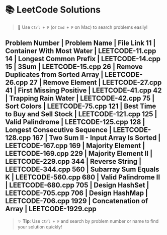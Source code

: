 # 📚 LeetCode Solutions

> 🔎 Use `Ctrl + F` (or `Cmd + F` on Mac) to search problems easily!

Problem Number | Problem Name | File Link
11 | Container With Most Water | LEETCODE-11.cpp
14 | Longest Common Prefix | LEETCODE-14.cpp
15 | 3Sum | LEETCODE-15.cpp
26 | Remove Duplicates from Sorted Array | LEETCODE-26.cpp
27 | Remove Element | LEETCODE-27.cpp
41 | First Missing Positive | LEETCODE-41.cpp
42 | Trapping Rain Water | LEETCODE-42.cpp
75 | Sort Colors | LEETCODE-75.cpp
121 | Best Time to Buy and Sell Stock | LEETCODE-121.cpp
125 | Valid Palindrome | LEETCODE-125.cpp
128 | Longest Consecutive Sequence | LEETCODE-128.cpp
167 | Two Sum II - Input Array Is Sorted | LEETCODE-167.cpp
169 | Majority Element | LEETCODE-169.cpp
229 | Majority Element II | LEETCODE-229.cpp
344 | Reverse String | LEETCODE-344.cpp
560 | Subarray Sum Equals K | LEETCODE-560.cpp
680 | Valid Palindrome II | LEETCODE-680.cpp
705 | Design HashSet | LEETCODE-705.cpp
706 | Design HashMap | LEETCODE-706.cpp
1929 | Concatenation of Array | LEETCODE-1929.cpp
---

> ✨ **Tip**: Use `Ctrl + F` and search by problem number or name to find your solution quickly!
